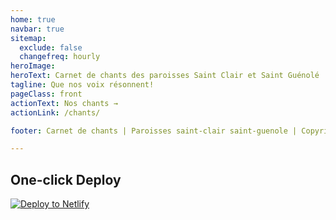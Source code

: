 ```yaml
---
home: true
navbar: true
sitemap:
  exclude: false
  changefreq: hourly
heroImage: 
heroText: Carnet de chants des paroisses Saint Clair et Saint Guénolé
tagline: Que nos voix résonnent!
pageClass: front
actionText: Nos chants →
actionLink: /chants/

footer: Carnet de chants | Paroisses saint-clair saint-guenole | Copyright © 2020 - present Him&Her

---
```



## One-click Deploy

[![Deploy to Netlify](https://www.netlify.com/img/deploy/button.svg)](https://app.netlify.com/start/deploy?repository=https://github.com/stephendltg/vuepress-deploy)

